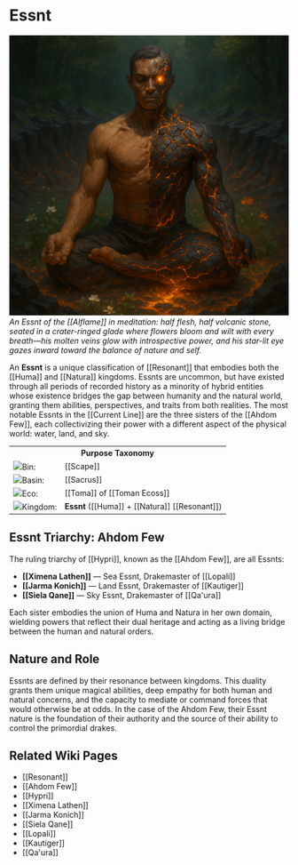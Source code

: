<!-- wiki-header-section:start -->
# Essnt

<img src="wiki_images/Essnt.png"><i>An Essnt of the [[Alflame]] in meditation: half flesh, half volcanic stone, seated in a crater-ringed glade where flowers bloom and wilt with every breath—his molten veins glow with introspective power, and his star-lit eye gazes inward toward the balance of nature and self.</i></img>

An **Essnt** is a unique classification of [[Resonant]] that embodies both the [[Huma]] and [[Natura]] kingdoms. Essnts are uncommon, but have existed through all periods of recorded history as a minority of hybrid entities whose existence bridges the gap between humanity and the natural world, granting them abilities, perspectives, and traits from both realities. The most notable Essnts in the [[Current Line]] are the three sisters of the [[Ahdom Few]], each collectivizing their power with a different aspect of the physical world: water, land, and sky.

<!-- wiki-header-section:end -->

<!-- taxonomy-table-section:start -->
<div class="taxonomy-table">
  <table>
    <tr>
      <th colspan="3">Purpose Taxonomy</th>
    </tr>
    <tr>
      <td class="taxon-label"><img src="../svg/bin.svg" class="taxon-icon">Bin:</td>
      <td class="taxon-content" colspan="2">[[Scape]]</td>
    </tr>
    <tr>
      <td class="taxon-label"><img src="../svg/basin.svg" class="taxon-icon">Basin:</td>
      <td class="taxon-content" colspan="2">[[Sacrus]]</td>
    </tr>
    <tr>
      <td class="taxon-label"><img src="../svg/eco.svg" class="taxon-icon">Eco:</td>
      <td class="taxon-content" colspan="2">[[Toma]] of [[Toman Ecoss]]</td>
    </tr>
    <tr>
      <td class="taxon-label"><img src="../svg/kingdom.svg" class="taxon-icon">Kingdom:</td>
      <td class="taxon-content" colspan="2"><strong>Essnt</strong> ([[Huma]] + [[Natura]] [[Resonant]])</td>
    </tr>
  </table>
</div>
<!-- taxonomy-table-section:end -->

## Essnt Triarchy: Ahdom Few

The ruling triarchy of [[Hypri]], known as the [[Ahdom Few]], are all Essnts:
- **[[Ximena Lathen]]** — Sea Essnt, Drakemaster of [[Lopali]]
- **[[Jarma Konich]]** — Land Essnt, Drakemaster of [[Kautiger]]
- **[[Siela Qane]]** — Sky Essnt, Drakemaster of [[Qa'ura]]

Each sister embodies the union of Huma and Natura in her own domain, wielding powers that reflect their dual heritage and acting as a living bridge between the human and natural orders.

## Nature and Role

Essnts are defined by their resonance between kingdoms. This duality grants them unique magical abilities, deep empathy for both human and natural concerns, and the capacity to mediate or command forces that would otherwise be at odds. In the case of the Ahdom Few, their Essnt nature is the foundation of their authority and the source of their ability to control the primordial drakes.


## Related Wiki Pages

- [[Resonant]]
- [[Ahdom Few]]
- [[Hypri]]
- [[Ximena Lathen]]
- [[Jarma Konich]]
- [[Siela Qane]]
- [[Lopali]]
- [[Kautiger]]
- [[Qa'ura]]
